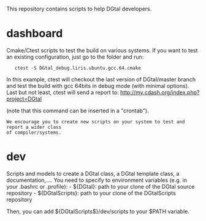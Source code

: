 This repository contains scripts to help DGtal developers.

dashboard
=========
   
   Cmake/Ctest scripts to test the build on various systems. If you want to test an existing 
   configuration, just go to the folder and run:
   
       ctest -S DGtal_debug.liris.ubuntu.gcc.64.cmake

   In this example, ctest will checkout the last version of DGtal/master branch and 
   test the build with gcc 64bits in debug mode (with minimal options). Last but not 
   least, ctest will send a report to: http://my.cdash.org/index.php?project=DGtal

   (note that this command can be inserted in a "crontab").

    We encourage you to create new scripts on your system to test and report a wider class 
    of compiler/systems.
 

dev
===

   Scripts and models to create a DGtal class, a DGtal template class, a documentation,....
   You need to specify to environment variables (e.g. in your .bashrc or .profile):
     - ${DGtal}: path to your clone of the DGtal source repository
     - ${DGtalScripts}: path to your clone of the DGtalScripts repository

   Then, you can add ${DGtalScripts$}/dev/scripts to your $PATH variable.

    
   
